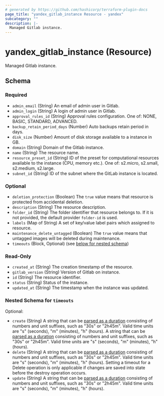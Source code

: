 ```yaml
---
# generated by https://github.com/hashicorp/terraform-plugin-docs
page_title: "yandex_gitlab_instance Resource - yandex"
subcategory: ""
description: |-
  Managed Gitlab instance.
---
```


# yandex_gitlab_instance (Resource)

Managed Gitlab instance.



<!-- schema generated by tfplugindocs -->
## Schema

### Required

- `admin_email` (String) An email of admin user in Gitlab.
- `admin_login` (String) A login of admin user in Gitlab.
- `approval_rules_id` (String) Approval rules configuration. One of: NONE, BASIC, STANDARD, ADVANCED.
- `backup_retain_period_days` (Number) Auto backups retain period in days.
- `disk_size` (Number) Amount of disk storage available to a instance in GB.
- `domain` (String) Domain of the Gitlab instance.
- `name` (String) The resource name.
- `resource_preset_id` (String) ID of the preset for computational resources available to the instance (CPU, memory etc.). One of: s2.micro, s2.small, s2.medium, s2.large.
- `subnet_id` (String) ID of the subnet where the GitLab instance is located.

### Optional

- `deletion_protection` (Boolean) The `true` value means that resource is protected from accidental deletion.
- `description` (String) The resource description.
- `folder_id` (String) The folder identifier that resource belongs to. If it is not provided, the default provider `folder-id` is used.
- `labels` (Map of String) A set of key/value label pairs which assigned to resource.
- `maintenance_delete_untagged` (Boolean) The `true` value means that untagged images will be deleted during maintenance.
- `timeouts` (Block, Optional) (see [below for nested schema](#nestedblock--timeouts))

### Read-Only

- `created_at` (String) The creation timestamp of the resource.
- `gitlab_version` (String) Version of Gitlab on instance.
- `id` (String) The resource identifier.
- `status` (String) Status of the instance.
- `updated_at` (String) The timestamp when the instance was updated.

<a id="nestedblock--timeouts"></a>
### Nested Schema for `timeouts`

Optional:

- `create` (String) A string that can be [parsed as a duration](https://pkg.go.dev/time#ParseDuration) consisting of numbers and unit suffixes, such as "30s" or "2h45m". Valid time units are "s" (seconds), "m" (minutes), "h" (hours). A string that can be [parsed as a duration](https://pkg.go.dev/time#ParseDuration) consisting of numbers and unit suffixes, such as "30s" or "2h45m". Valid time units are "s" (seconds), "m" (minutes), "h" (hours).
- `delete` (String) A string that can be [parsed as a duration](https://pkg.go.dev/time#ParseDuration) consisting of numbers and unit suffixes, such as "30s" or "2h45m". Valid time units are "s" (seconds), "m" (minutes), "h" (hours). Setting a timeout for a Delete operation is only applicable if changes are saved into state before the destroy operation occurs.
- `update` (String) A string that can be [parsed as a duration](https://pkg.go.dev/time#ParseDuration) consisting of numbers and unit suffixes, such as "30s" or "2h45m". Valid time units are "s" (seconds), "m" (minutes), "h" (hours).
